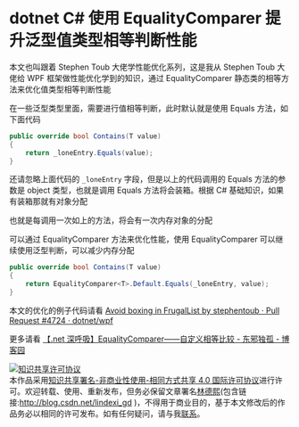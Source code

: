 
# dotnet C# 使用 EqualityComparer 提升泛型值类型相等判断性能

本文也叫跟着 Stephen Toub 大佬学性能优化系列，这是我从 Stephen Toub 大佬给 WPF 框架做性能优化学到的知识，通过 EqualityComparer 静态类的相等方法来优化值类型相等判断性能

<!--more-->


<!-- CreateTime:2021/6/25 19:30:39 -->

<!-- 发布 -->

在一些泛型类型里面，需要进行值相等判断，此时默认就是使用 Equals 方法，如下面代码

```csharp
public override bool Contains(T value)
{
    return _loneEntry.Equals(value);
}
```

还请忽略上面代码的 `_loneEntry` 字段，但是以上的代码调用的 Equals 方法的参数是 object 类型，也就是调用 Equals 方法将会装箱。根据 C# 基础知识，如果有装箱那就有对象分配

也就是每调用一次如上的方法，将会有一次内存对象的分配

可以通过 EqualityComparer 方法来优化性能，使用 EqualityComparer 可以继续使用泛型判断，可以减少内存分配

```csharp
public override bool Contains(T value)
{
    return EqualityComparer<T>.Default.Equals(_loneEntry, value);
}
```

本文的优化的例子代码请看 [Avoid boxing in FrugalList by stephentoub · Pull Request #4724 · dotnet/wpf](https://github.com/dotnet/wpf/pull/4724 )

更多请看 [【.net 深呼吸】EqualityComparer——自定义相等比较 - 东邪独孤 - 博客园](https://www.cnblogs.com/tcjiaan/p/5700192.html )





<a rel="license" href="http://creativecommons.org/licenses/by-nc-sa/4.0/"><img alt="知识共享许可协议" style="border-width:0" src="https://licensebuttons.net/l/by-nc-sa/4.0/88x31.png" /></a><br />本作品采用<a rel="license" href="http://creativecommons.org/licenses/by-nc-sa/4.0/">知识共享署名-非商业性使用-相同方式共享 4.0 国际许可协议</a>进行许可。欢迎转载、使用、重新发布，但务必保留文章署名[林德熙](http://blog.csdn.net/lindexi_gd)(包含链接:http://blog.csdn.net/lindexi_gd )，不得用于商业目的，基于本文修改后的作品务必以相同的许可发布。如有任何疑问，请与我[联系](mailto:lindexi_gd@163.com)。